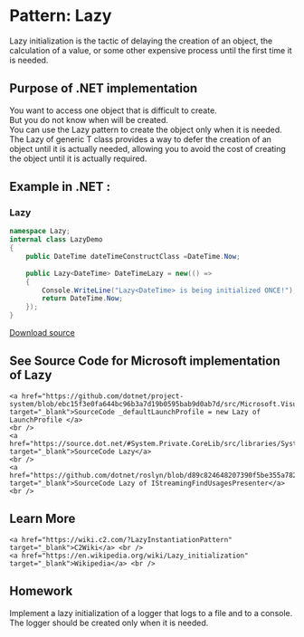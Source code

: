 
# Pattern:  Lazy
<!-- id : 14 -->
Lazy initialization is the tactic of delaying the creation of an object, the calculation of a value, or some other expensive process until the first time it is needed.    <br />

## Purpose of .NET implementation

You want to access one object that is difficult to create.    <br />
But you do not know when will be created.    <br />
You can use the Lazy pattern to create the object only when it is needed.    <br />
The Lazy of generic T class provides a way to defer the creation of an object until it is actually needed, allowing you to avoid the cost of creating the object until it is actually required.    <br />

## Example in .NET : 


###  Lazy
```csharp showLineNumbers title="Lazy example for Pattern Lazy"
namespace Lazy;
internal class LazyDemo
{
    public DateTime dateTimeConstructClass =DateTime.Now;
    
    public Lazy<DateTime> DateTimeLazy = new(() =>
    {
        Console.WriteLine("Lazy<DateTime> is being initialized ONCE!");
        return DateTime.Now;
    });
}

```


[Download source](/zipSourceCodes/lazy.zip)



## See Source Code for Microsoft implementation of Lazy

    <a href="https://github.com/dotnet/project-system/blob/ebc15f3e0fa644bc96b3a7d19b0595bab9d0ab7d/src/Microsoft.VisualStudio.ProjectSystem.Managed/ProjectSystem/Debug/LaunchSettingsProvider.cs#L39" target="_blank">SourceCode _defaultLaunchProfile = new Lazy of LaunchProfile </a>
    <br />
    <a href="https://source.dot.net/#System.Private.CoreLib/src/libraries/System.Private.CoreLib/src/System/Lazy.cs" target="_blank">SourceCode Lazy</a>
    <br />
    <a href="https://github.com/dotnet/roslyn/blob/d89c824648207390f5be355a782048812ba5f91e/src/VisualStudio/Core/Def/Progression/GraphNavigatorExtension.cs#L27" target="_blank">SourceCode Lazy of IStreamingFindUsagesPresenter</a>
    <br />


## Learn More

    <a href="https://wiki.c2.com/?LazyInstantiationPattern" target="_blank">C2Wiki</a> <br />
    <a href="https://en.wikipedia.org/wiki/Lazy_initialization" target="_blank">Wikipedia</a> <br />


## Homework


Implement a lazy initialization of a logger that logs to a file and to a console.    <br />
The logger should be created only when it is needed.    <br />


